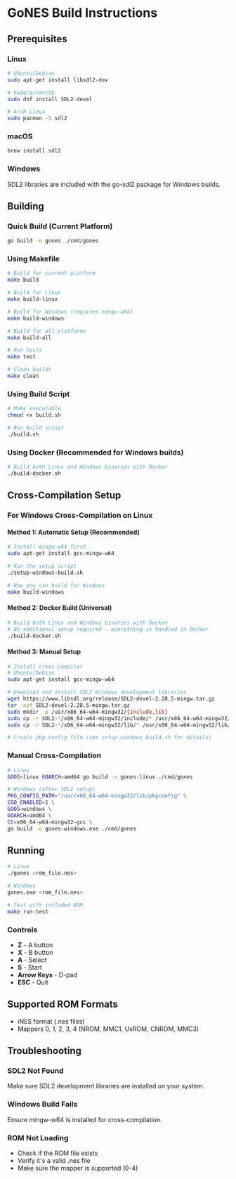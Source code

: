 # GoNES Build Instructions

## Prerequisites

### Linux
```bash
# Ubuntu/Debian
sudo apt-get install libsdl2-dev

# Fedora/CentOS
sudo dnf install SDL2-devel

# Arch Linux
sudo pacman -S sdl2
```

### macOS
```bash
brew install sdl2
```

### Windows
SDL2 libraries are included with the go-sdl2 package for Windows builds.

## Building

### Quick Build (Current Platform)
```bash
go build -o gones ./cmd/gones
```

### Using Makefile
```bash
# Build for current platform
make build

# Build for Linux
make build-linux

# Build for Windows (requires mingw-w64)
make build-windows

# Build for all platforms
make build-all

# Run tests
make test

# Clean builds
make clean
```

### Using Build Script
```bash
# Make executable
chmod +x build.sh

# Run build script
./build.sh
```

### Using Docker (Recommended for Windows builds)
```bash
# Build both Linux and Windows binaries with Docker
./build-docker.sh
```

## Cross-Compilation Setup

### For Windows Cross-Compilation on Linux

#### Method 1: Automatic Setup (Recommended)
```bash
# Install mingw-w64 first
sudo apt-get install gcc-mingw-w64

# Run the setup script
./setup-windows-build.sh

# Now you can build for Windows
make build-windows
```

#### Method 2: Docker Build (Universal)
```bash
# Build both Linux and Windows binaries with Docker
# No additional setup required - everything is handled in Docker
./build-docker.sh
```

#### Method 3: Manual Setup
```bash
# Install cross-compiler
# Ubuntu/Debian
sudo apt-get install gcc-mingw-w64

# Download and install SDL2 Windows development libraries
wget https://www.libsdl.org/release/SDL2-devel-2.28.5-mingw.tar.gz
tar -xzf SDL2-devel-2.28.5-mingw.tar.gz
sudo mkdir -p /usr/x86_64-w64-mingw32/{include,lib}
sudo cp -r SDL2-*/x86_64-w64-mingw32/include/* /usr/x86_64-w64-mingw32/include/
sudo cp -r SDL2-*/x86_64-w64-mingw32/lib/* /usr/x86_64-w64-mingw32/lib/

# Create pkg-config file (see setup-windows-build.sh for details)
```

### Manual Cross-Compilation
```bash
# Linux
GOOS=linux GOARCH=amd64 go build -o gones-linux ./cmd/gones

# Windows (after SDL2 setup)
PKG_CONFIG_PATH="/usr/x86_64-w64-mingw32/lib/pkgconfig" \
CGO_ENABLED=1 \
GOOS=windows \
GOARCH=amd64 \
CC=x86_64-w64-mingw32-gcc \
go build -o gones-windows.exe ./cmd/gones
```

## Running

```bash
# Linux
./gones <rom_file.nes>

# Windows
gones.exe <rom_file.nes>

# Test with included ROM
make run-test
```

### Controls
- **Z** - A button
- **X** - B button  
- **A** - Select
- **S** - Start
- **Arrow Keys** - D-pad
- **ESC** - Quit

## Supported ROM Formats
- iNES format (.nes files)
- Mappers 0, 1, 2, 3, 4 (NROM, MMC1, UxROM, CNROM, MMC3)

## Troubleshooting

### SDL2 Not Found
Make sure SDL2 development libraries are installed on your system.

### Windows Build Fails
Ensure mingw-w64 is installed for cross-compilation.

### ROM Not Loading
- Check if the ROM file exists
- Verify it's a valid .nes file
- Make sure the mapper is supported (0-4)